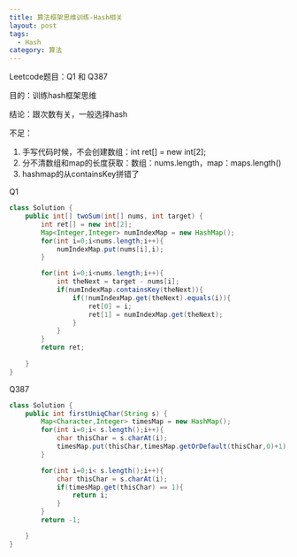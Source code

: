 ```yaml
---
title: 算法框架思维训练-Hash相关
layout: post
tags:
  - Hash
category: 算法
---
```

Leetcode题目：Q1 和 Q387

目的：训练hash框架思维

结论：跟次数有关，一般选择hash

不足：

1. 手写代码时候，不会创建数组：int ret[] = new int[2];
2. 分不清数组和map的长度获取：数组：nums.length，map：maps.length()
3. hashmap的从containsKey拼错了




Q1

```java
class Solution {
    public int[] twoSum(int[] nums, int target) {
        int ret[] = new int[2];
        Map<Integer,Integer> numIndexMap = new HashMap();
        for(int i=0;i<nums.length;i++){
            numIndexMap.put(nums[i],i);
        }

        for(int i=0;i<nums.length;i++){
            int theNext = target - nums[i];
            if(numIndexMap.containsKey(theNext)){
                if(!numIndexMap.get(theNext).equals(i)){
                    ret[0] = i;
                    ret[1] = numIndexMap.get(theNext);
                }
            }
        }
        return ret;
    
    }
}
```



Q387

```java
class Solution {
    public int firstUniqChar(String s) {
        Map<Character,Integer> timesMap = new HashMap();
        for(int i=0;i< s.length();i++){
            char thisChar = s.charAt(i);
            timesMap.put(thisChar,timesMap.getOrDefault(thisChar,0)+1);
        }

        for(int i=0;i< s.length();i++){
            char thisChar = s.charAt(i);
            if(timesMap.get(thisChar) == 1){
                return i;
            }
        }
        return -1;

    }
}
```






